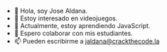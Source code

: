 - 👋 Hola, soy Jose Aldana.
- 👀 Estoy interesado en videojuegos.
- 🌱 Actualmente, estoy aprendiendo JavaScript.
- 💞️ Espero colaborar con mis estudiantes.
- 📫 Pueden escribirme a jaldana@crackthecode.la

<!---
JoseAldanaCTC/JoseAldanaCTC is a ✨ special ✨ repository because its `README.md` (this file) appears on your GitHub profile.
You can click the Preview link to take a look at your changes.
--->
